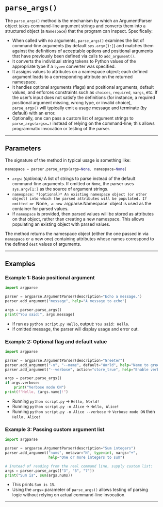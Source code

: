 # `parse_args()`

The `parse_args()` method is the mechanism by which an ArgumentParser object takes command-line argument strings and converts them into a structured object (a `Namespace`) that the program can inspect. Specifically:

* When called with no arguments, `parse_args()` examines the list of command-line arguments (by default `sys.argv[1:]`) and matches them against the definitions of acceptable options and positional arguments that have previously been defined via calls to `add_argument()`.
* It converts the individual string tokens to Python values of the appropriate type if a `type=` converter was specified.
* It assigns values to attributes on a namespace object; each defined argument leads to a corresponding attribute on the returned namespace.
* It handles optional arguments (flags) and positional arguments, default values, and enforces constraints such as `choices`, `required`, `nargs`, etc. If the user’s input does not satisfy the definitions (for instance, a required positional argument missing, wrong type, or invalid choice), `parse_args()` will typically emit a usage message and terminate (by default) with an error.
* Optionally, one can pass a custom list of argument strings to `parse_args(args=…)` instead of relying on the command-line; this allows programmatic invocation or testing of the parser.

---

## Parameters

The signature of the method in typical usage is something like:

```python
namespace = parser.parse_args(args=None, namespace=None)
```

+ `args`: *(optional)* A list of strings to parse instead of the default command-line arguments. If omitted or `None`, the parser uses `sys.argv[1:]` as the source of argument strings.
+ `namespace: *(optional)* An existing namespace object (or other object) into which the parsed attributes will be populated. If omitted or `None`, a new `argparse.Namespace` object is used as the container for parsed values.
+ If `namespace` is provided, then parsed values will be stored as attributes on that object, rather than creating a new namespace. This allows populating an existing object with parsed values.

The method returns the namespace object (either the one passed in via `namespace` or a new one) containing attributes whose names correspond to the defined `dest` values of arguments.

---

## Examples

### Example 1: Basic positional argument

```python
import argparse

parser = argparse.ArgumentParser(description="Echo a message.")
parser.add_argument("message", help="A message to echo")

args = parser.parse_args()
print("You said:", args.message)
```

* If run as `python script.py Hello`, output: `You said: Hello`.
* If omitted message, the parser will display usage and error out.

### Example 2: Optional flag and default value

```python
import argparse

parser = argparse.ArgumentParser(description="Greeter")
parser.add_argument("-n", "--name", default="World", help="Name to greet")
parser.add_argument("--verbose", action="store_true", help="Enable verbose mode")

args = parser.parse_args()
if args.verbose:
    print("Verbose mode ON")
print(f"Hello, {args.name}!")
```

* Running `python script.py` → `Hello, World!`
* Running `python script.py -n Alice` → `Hello, Alice!`
* Running `python script.py -n Alice --verbose` → `Verbose mode ON` then `Hello, Alice!`

### Example 3: Passing custom argument list

```python
import argparse

parser = argparse.ArgumentParser(description="Sum integers")
parser.add_argument("nums", metavar="N", type=int, nargs="+",
                    help="One or more integers to sum")

# Instead of reading from the real command line, supply custom list:
args = parser.parse_args(["3", "5", "7"])
print("Sum is", sum(args.nums))
```

* This prints `Sum is 15`.
* Using the `args=` parameter of `parse_args()` allows testing of parsing logic without relying on actual command-line invocation.

---
